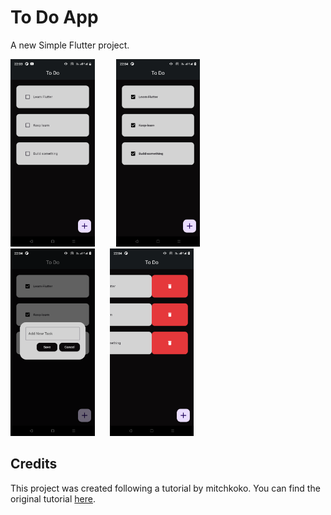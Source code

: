 # To Do App

A new Simple Flutter project.

<div>
    <img src="Screenshot1.png" alt="ToDo App Screenshot" style="height: 300px; margin-right: 30px;">
    <img src="Screenshot2.png" alt="ToDo App Screenshot" style="height: 300px; margin-right: 30px;">
</div>

<div>
    <img src="Screenshot3.png" alt="ToDo App Screenshot" style="height: 300px; margin-right: 20px;">
    <img src="Screenshot4.png" alt="ToDo App Screenshot" style="height: 300px;">
</div>

## Credits

This project was created following a tutorial by mitchkoko. You can find the original tutorial [here](https://youtu.be/mMgr47QBZWA?si=l6wzrtmi7G78DNaE).

